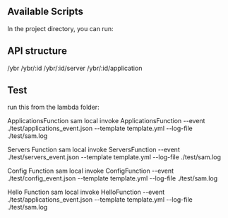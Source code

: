 ## Available Scripts
In the project directory, you can run:


## API structure
<root>/ybr
<root>/ybr/:id
<root>/ybr/:id/server
<root>/ybr/:id/application

## Test
run this from the lambda folder:

ApplicationsFunction
sam local invoke ApplicationsFunction --event ./test/applications_event.json --template template.yml --log-file ./test/sam.log

Servers Function
sam local invoke ServersFunction --event ./test/servers_event.json --template template.yml --log-file ./test/sam.log

Config Function
sam local invoke ConfigFunction --event ./test/config_event.json --template template.yml --log-file ./test/sam.log


Hello Function
sam local invoke HelloFunction --event ./test/applications_event.json --template template.yml --log-file ./test/sam.log

